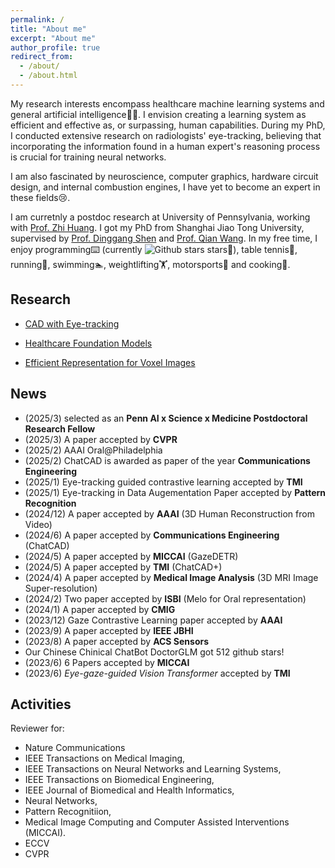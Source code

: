 ```yaml
---
permalink: /
title: "About me"
excerpt: "About me"
author_profile: true
redirect_from: 
  - /about/
  - /about.html
---
```


<!-- I'm excited by a question: is there some similiarity between artificial neural networks and biological neurons?  -->
My research interests encompass healthcare machine learning systems and general artificial intelligence🧠🤖. I envision creating a learning system as efficient and effective as, or surpassing, human capabilities. During my PhD, I conducted extensive research on radiologists' eye-tracking, believing that incorporating the information found in a human expert's reasoning process is crucial for training neural networks.

I am also fascinated by neuroscience, computer graphics, hardware circuit design, and internal combustion engines, I have yet to become an expert in these fields😢.

I am curretnly a postdoc research at University of Pennsylvania, working with [Prof. Zhi Huang](https://www.zhihuang.ai). I got my PhD from Shanghai Jiao Tong University, supervised by [Prof. Dinggang Shen](http://idea.bme.shanghaitech.edu.cn) and [Prof. Qian Wang](https://qianwang.space). 
In my free time, I enjoy programming⌨️ (currently ![Github stars](https://img.shields.io/github/stars/jamesqfreeman?style=social) stars🌟), table tennis🏓, running🏃, swimming🏊, weightlifting🏋️, motorsports🏁 and cooking🍳.



Research
------
* [CAD with Eye-tracking](/eyetracking/)

* [Healthcare Foundation Models](/largemodels/)

* [Efficient Representation for Voxel Images](/efficientmodels/)


News
------
- (2025/3) selected as an **Penn AI x Science x Medicine Postdoctoral Research Fellow**
- (2025/3) A paper accepted by **CVPR**
- (2025/2) AAAI Oral@Philadelphia
- (2025/2) ChatCAD is awarded as paper of the year **Communications Engineering**
- (2025/1) Eye-tracking guided contrastive learning accepted by **TMI**
- (2025/1) Eye-tracking in Data Augementation Paper accepted by **Pattern Recognition**
- (2024/12) A paper accepted by **AAAI** (3D Human Reconstruction from Video)
- (2024/6) A paper accepted by **Communications Engineering** (ChatCAD)
- (2024/5) A paper accepted by **MICCAI** (GazeDETR)
- (2024/5) A paper accepted by **TMI** (ChatCAD+)
- (2024/4) A paper accepted by **Medical Image Analysis** (3D MRI Image Super-resolution)
- (2024/2) Two paper accepted by **ISBI** (Melo for Oral representation)
- (2024/1) A paper accepted by **CMIG**
- (2023/12) Gaze Contrastive Learning paper accepted by **AAAI**
- (2023/9) A paper accepted by **IEEE JBHI**
- (2023/8) A paper accepted by **ACS Sensors**
- Our Chinese Chinical ChatBot DoctorGLM got 512 github stars!
- (2023/6) 6 Papers accepted by **MICCAI** 
- (2023/6) *Eye-gaze-guided Vision Transformer* accepted by **TMI** 

Activities
------
Reviewer for:
- Nature Communications 
- IEEE Transactions on Medical Imaging, 
- IEEE Transactions on Neural Networks and Learning Systems, 
- IEEE Transactions on Biomedical Engineering, 
- IEEE Journal of Biomedical and Health Informatics,
- Neural Networks,
- Pattern Recognitiion,
- Medical Image Computing and Computer Assisted Interventions (MICCAI).
- ECCV
- CVPR



